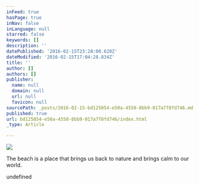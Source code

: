 ```yaml
---
inFeed: true
hasPage: true
inNav: false
inLanguage: null
starred: false
keywords: []
description: ''
datePublished: '2016-02-15T23:28:00.620Z'
dateModified: '2016-02-15T17:04:28.834Z'
title: ''
author: []
authors: []
publisher:
  name: null
  domain: null
  url: null
  favicon: null
sourcePath: _posts/2016-02-15-bd125054-e50a-4550-8bb9-017a7f8fd746.md
published: true
url: bd125054-e50a-4550-8bb9-017a7f8fd746/index.html
_type: Article

---
```

![](https://the-grid-user-content.s3-us-west-2.amazonaws.com/9a92f385-b2a0-415c-8afa-94d1ff16a352.jpg)

The beach is a place that brings us back to nature and brings calm to our world.

undefined